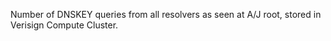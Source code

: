 Number of DNSKEY queries from all resolvers as seen at A/J root, stored in Verisign Compute Cluster. 